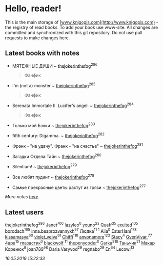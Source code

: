 # Hello, reader!
This is the main storage of [www.knigopis.com](http://www.knigopis.com) - the registry of read books.
To add your book use www-site. All changes are committed and synchronized with this git repository.
Do not use pull requests to make changes here.


## Latest books with notes
* МЯТЕЖНЫЕ ДУШИ ~ [thejokerinthefog](users/317/317244423-vkontakte)<sup>286</sup>
    > Фанфик

* I'm (not a) monster ~ [thejokerinthefog](users/317/317244423-vkontakte)<sup>285</sup>
    > Фанфик

* Serenata Immortale II. Lucifer's angel. ~ [thejokerinthefog](users/317/317244423-vkontakte)<sup>284</sup>
    > Фанфик

* Только мой Бэкки ~ [thejokerinthefog](users/317/317244423-vkontakte)<sup>283</sup>

* fifth century: Digamma. ~ [thejokerinthefog](users/317/317244423-vkontakte)<sup>282</sup>

* Фрэнк - "на удачу". Франк - "на счастье" ~ [thejokerinthefog](users/317/317244423-vkontakte)<sup>281</sup>

* Загадки Отдела Тайн ~ [thejokerinthefog](users/317/317244423-vkontakte)<sup>280</sup>

* Silentium! ~ [thejokerinthefog](users/317/317244423-vkontakte)<sup>279</sup>

* Все любят пудинг ~ [thejokerinthefog](users/317/317244423-vkontakte)<sup>278</sup>

* Самые прекрасные цветы растут из грязи ~ [thejokerinthefog](users/317/317244423-vkontakte)<sup>277</sup>


_More notes [here](latest_books_with_notes.md)._


## Latest users
[thejokerinthefog](users/317/317244423-vkontakte)<sup>286</sup> 
[Janet](users/108/108113656204404967440-google)<sup>700</sup> 
[lazyleo](users/116/116845519572391639637-google)<sup>0</sup> 
[youno](users/302/302928912-vkontakte)<sup>23</sup> 
[Quaff](users/122/12267158-vkontakte)<sup>35</sup> 
[exulted](users/100/100599204551896265722-google)<sup>105</sup> 
[borodach](users/157/15706320-vkontakte)<sup>165</sup> 
[inna.besprozvannykh](users/733/73323849-yandex)<sup>57</sup> 
[Людка](users/111/111038749-vkontakte)<sup>11</sup> 
[](users/114/114792281744850455512-google)<sup>1</sup> 
[Alla](users/103/103352250712959229257-google)<sup>0</sup> 
[EsterHani](users/305/30558181-vkontakte)<sup>178</sup> 
[kissamasya](users/684/68439978-vkontakte)<sup>60</sup> 
[violet_velva](users/116/116961712580551399099-google)<sup>61</sup> 
[Chiffi](users/105/105831994080785626680-google)<sup>118</sup> 
[anvonamore](users/595/5957175-vkontakte)<sup>123</sup> 
[Stacy](users/309/30902475-vkontakte)<sup>4</sup> 
[GvenVivar ](users/158/158266434925901-facebook)<sup>77</sup> 
[4apa](users/117/117392596378069249667-google)<sup>15</sup> 
[глазастик](users/115/115257673890455357280-google)<sup>0</sup> 
[blackwolf ](users/236/236639644-vkontakte)<sup>11</sup> 
[theponycoder](users/195/195144442-vkontakte)<sup>0</sup> 
[Garka](users/115/115753719718250012620-google)<sup>218</sup> 
[Таньчик](users/209/2096581563762610-facebook)<sup>21</sup> 
[Макар Коренюк](users/126/126368737-vkontakte)<sup>6</sup> 
[joan789](users/240/2401650-vkontakte)<sup>98</sup> 
[Daria Varyvod](users/829/829893410524253-facebook)<sup>29</sup> 
[regnabo](users/870/870059322-yandex)<sup>29</sup> 
[En](users/333/333646551-vkontakte)<sup>64</sup> 
[Lecowi](users/521/521873425-vkontakte)<sup>13</sup> 


_16.05.2019 15:22:33_
